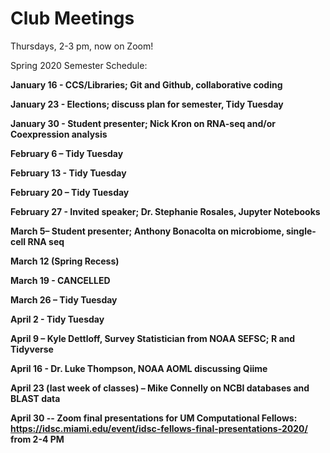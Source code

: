 # Club Meetings

Thursdays, 2-3 pm, now on Zoom!

Spring 2020 Semester Schedule:

**January 16  - CCS/Libraries; Git and Github, collaborative coding**

**January 23  - Elections; discuss plan for semester, Tidy Tuesday**

**January 30  - Student presenter; Nick Kron on RNA-seq and/or Coexpression analysis**

**February 6 – Tidy Tuesday**

**February 13 - Tidy Tuesday**

**February 20 – Tidy Tuesday**

**February 27 - Invited speaker; Dr. Stephanie Rosales, Jupyter Notebooks**

**March 5– Student presenter; Anthony Bonacolta on microbiome, single-cell RNA seq**

**March 12 (Spring Recess)**

**March 19 - CANCELLED**

**March 26 – Tidy Tuesday**

**April 2 - Tidy Tuesday**

**April 9 – Kyle Dettloff, Survey Statistician from NOAA SEFSC; R and Tidyverse**

**April 16 - Dr. Luke Thompson, NOAA AOML discussing Qiime**

**April 23 (last week of classes) – Mike Connelly on NCBI databases and BLAST data**

**April 30 -- Zoom final presentations for UM Computational Fellows: https://idsc.miami.edu/event/idsc-fellows-final-presentations-2020/ from 2-4 PM**

